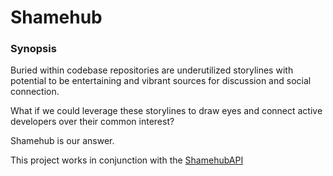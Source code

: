# Shamehub

### Synopsis
Buried within codebase repositories are underutilized storylines with potential to be entertaining and vibrant sources for discussion and social connection. 

What if we could leverage these storylines to draw eyes and connect active developers over their common interest?

Shamehub is our answer.

This project works in conjunction with the [ShamehubAPI](https://github.com/TrystanKaes/ShamehubAPI)
